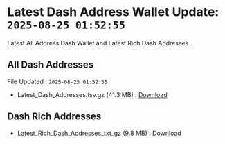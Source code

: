 # Latest Dash Address Wallet Update: `2025-08-25 01:52:55`

Latest All Address Dash Wallet and Latest Rich Dash Addresses .

## All Dash Addresses

File Updated : `2025-08-25 01:52:55`

- Latest_Dash_Addresses.tsv.gz (41.3 MB) : [Download](https://github.com/Pymmdrza/Rich-Address-Wallet/releases/tag/Dash)

## Dash Rich Addresses

- Latest_Rich_Dash_Addresses_txt_gz (9.8 MB) : [Download](https://github.com/Pymmdrza/Rich-Address-Wallet/releases/tag/Dash)
